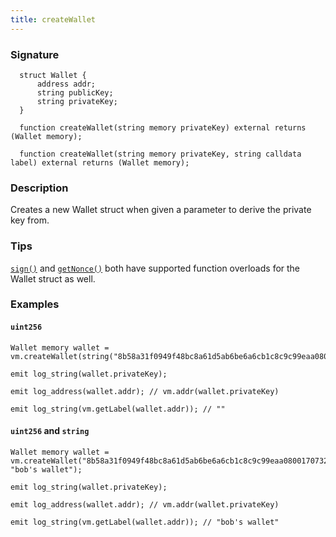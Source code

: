 ```yaml
---
title: createWallet
---
```


### Signature

```solidity
  struct Wallet {
      address addr;
      string publicKey;
      string privateKey;
  }
```

```solidity
  function createWallet(string memory privateKey) external returns (Wallet memory);
```

```solidity
  function createWallet(string memory privateKey, string calldata label) external returns (Wallet memory);
```

### Description

Creates a new Wallet struct when given a parameter to derive the private key from.

### Tips

[`sign()`](./sign) and [`getNonce()`](./get-nonce) both have supported function overloads for the Wallet struct as well.

### Examples

#### `uint256`

```solidity
Wallet memory wallet = vm.createWallet(string("8b58a31f0949f48bc8a61d5ab6be6a6cb1c8c9c99eaa0800170732fd5195e036c84949170c7926bf7a85d9a616a2caaac13073c2635647ebf1"));

emit log_string(wallet.privateKey); 

emit log_address(wallet.addr); // vm.addr(wallet.privateKey)

emit log_string(vm.getLabel(wallet.addr)); // ""
```

#### `uint256` and `string`

```solidity
Wallet memory wallet = vm.createWallet("8b58a31f0949f48bc8a61d5ab6be6a6cb1c8c9c99eaa0800170732fd5195e036c84949170c7926bf7a85d9a616a2caaac13073c2635647ebf1", "bob's wallet");

emit log_string(wallet.privateKey);

emit log_address(wallet.addr); // vm.addr(wallet.privateKey)

emit log_string(vm.getLabel(wallet.addr)); // "bob's wallet"
```
